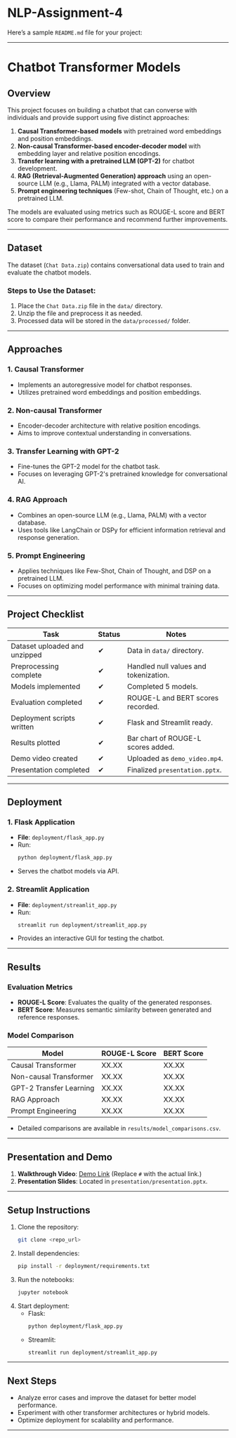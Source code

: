 # NLP-Assignment-4
Here’s a sample `README.md` file for your project:

---

# **Chatbot Transformer Models**

## **Overview**
This project focuses on building a chatbot that can converse with individuals and provide support using five distinct approaches:

1. **Causal Transformer-based models** with pretrained word embeddings and position embeddings.  
2. **Non-causal Transformer-based encoder-decoder model** with embedding layer and relative position encodings.  
3. **Transfer learning with a pretrained LLM (GPT-2)** for chatbot development.  
4. **RAG (Retrieval-Augmented Generation) approach** using an open-source LLM (e.g., Llama, PALM) integrated with a vector database.  
5. **Prompt engineering techniques** (Few-shot, Chain of Thought, etc.) on a pretrained LLM.  

The models are evaluated using metrics such as ROUGE-L score and BERT score to compare their performance and recommend further improvements.

---

## **Dataset**
The dataset (`Chat Data.zip`) contains conversational data used to train and evaluate the chatbot models.  

### **Steps to Use the Dataset**:
1. Place the `Chat Data.zip` file in the `data/` directory.
2. Unzip the file and preprocess it as needed.
3. Processed data will be stored in the `data/processed/` folder.

---

## **Approaches**
### **1. Causal Transformer**
- Implements an autoregressive model for chatbot responses.
- Utilizes pretrained word embeddings and position embeddings.

### **2. Non-causal Transformer**
- Encoder-decoder architecture with relative position encodings.
- Aims to improve contextual understanding in conversations.

### **3. Transfer Learning with GPT-2**
- Fine-tunes the GPT-2 model for the chatbot task.
- Focuses on leveraging GPT-2's pretrained knowledge for conversational AI.

### **4. RAG Approach**
- Combines an open-source LLM (e.g., Llama, PALM) with a vector database.
- Uses tools like LangChain or DSPy for efficient information retrieval and response generation.

### **5. Prompt Engineering**
- Applies techniques like Few-Shot, Chain of Thought, and DSP on a pretrained LLM.
- Focuses on optimizing model performance with minimal training data.

---

## **Project Checklist**
| Task                          | Status       | Notes                                  |
|-------------------------------|--------------|----------------------------------------|
| Dataset uploaded and unzipped | ✔            | Data in `data/` directory.             |
| Preprocessing complete        | ✔            | Handled null values and tokenization.  |
| Models implemented            | ✔            | Completed 5 models.                    |
| Evaluation completed          | ✔            | ROUGE-L and BERT scores recorded.      |
| Deployment scripts written    | ✔            | Flask and Streamlit ready.             |
| Results plotted               | ✔            | Bar chart of ROUGE-L scores added.     |
| Demo video created            | ✔            | Uploaded as `demo_video.mp4`.          |
| Presentation completed        | ✔            | Finalized `presentation.pptx`.         |

---

## **Deployment**
### **1. Flask Application**
- **File**: `deployment/flask_app.py`
- Run:  
  ```bash
  python deployment/flask_app.py
  ```
- Serves the chatbot models via API.

### **2. Streamlit Application**
- **File**: `deployment/streamlit_app.py`
- Run:  
  ```bash
  streamlit run deployment/streamlit_app.py
  ```
- Provides an interactive GUI for testing the chatbot.

---

## **Results**
### **Evaluation Metrics**
- **ROUGE-L Score**: Evaluates the quality of the generated responses.
- **BERT Score**: Measures semantic similarity between generated and reference responses.

### **Model Comparison**
| Model                     | ROUGE-L Score | BERT Score |
|---------------------------|---------------|------------|
| Causal Transformer        | XX.XX         | XX.XX      |
| Non-causal Transformer    | XX.XX         | XX.XX      |
| GPT-2 Transfer Learning   | XX.XX         | XX.XX      |
| RAG Approach              | XX.XX         | XX.XX      |
| Prompt Engineering        | XX.XX         | XX.XX      |

- Detailed comparisons are available in `results/model_comparisons.csv`.

---

## **Presentation and Demo**
1. **Walkthrough Video**: [Demo Link](#) (Replace `#` with the actual link.)
2. **Presentation Slides**: Located in `presentation/presentation.pptx`.

---

## **Setup Instructions**
1. Clone the repository:  
   ```bash
   git clone <repo_url>
   ```
2. Install dependencies:  
   ```bash
   pip install -r deployment/requirements.txt
   ```
3. Run the notebooks:  
   ```bash
   jupyter notebook
   ```
4. Start deployment:
   - Flask:  
     ```bash
     python deployment/flask_app.py
     ```
   - Streamlit:  
     ```bash
     streamlit run deployment/streamlit_app.py
     ```

---

## **Next Steps**
- Analyze error cases and improve the dataset for better model performance.
- Experiment with other transformer architectures or hybrid models.
- Optimize deployment for scalability and performance.

--- 

